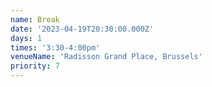 ```yaml
---
name: Break
date: '2023-04-19T20:30:00.000Z'
days: 1
times: '3:30-4:00pm'
venueName: 'Radisson Grand Place, Brussels'
priority: 7
---
```


